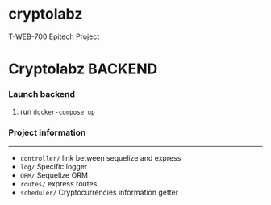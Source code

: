 # cryptolabz
T-WEB-700 Epitech Project

# Cryptolabz BACKEND

### Launch backend
1.  run `docker-compose up`

### Project information
------------
- `controller/` link between sequelize and express
- `log/` Specific logger
- `ORM/` Sequelize ORM
- `routes/` express routes
- `scheduler/` Cryptocurrencies information getter
